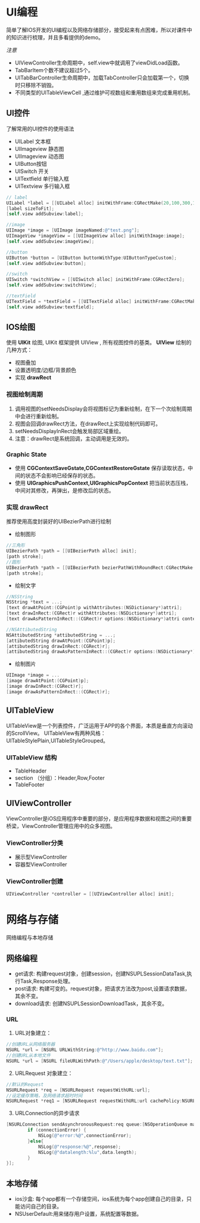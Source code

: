 # UI编程

简单了解IOS开发的UI编程以及网络存储部分，接受起来有点困难，所以对课件中的知识进行梳理，并且多看提供的demo。

*注意*
- UIViewController生命周期中，self.view中就调用了viewDidLoad函数。
- TabBarItem个数不建议超过5个。
- UITabBarController生命周期中，加载TabController只会加载第一个，切换时只移除不销毁。
- 不同类型的UITableViewCell ,通过维护可视数组和重用数组来完成重用机制。


## UI控件

了解常用的UI控件的使用语法

* UILabel 文本框
* UIImageview 静态图 
* UIImageview 动态图
* UIButton按钮
* UISwitch 开关
* UITextfield 单行输入框
* UITextview 多行输入框

```objective-c
// label
UILabel *label = [[UILabel alloc] initWithFrame:CGRectMake(20,100,300,100)];
[label sizeToFit];
[self.view addSubview:label];

//image
UIImage *image = [UIImage imageNamed:@"test.png"];
UIImageView *imageView = [[UIImageView alloc] initWithImage:image];
[self.view addSubview:imageView];

//button
UIButton *button = [UIButton buttonWithType:UIButtonTypeCustom];
[self.view addSubview:button];

//switch
UISwitch *switchView = [[UISwitch alloc] initWithFrame:CGRectZero];
[self.view addSubview:switchView];

//textField
UITextField = *textField = [[UITextField alloc] initWithFrame:CGRectMake(20,100,300,100) ];
[self.view addSubview:textfield];
```

## IOS绘图

使用 **UIKit** 绘图, UIKit 框架提供 UIView , 所有视图控件的基类。
**UIView** 绘制的几种方式：
* 视图叠加
* 设置透明度/边框/背景颜色
* 实现 **drawRect**

### **视图绘制周期**

1. 调用视图的setNeedsDisplay会将视图标记为重新绘制，在下一个次绘制周期中会进行重新绘制。
2. 视图会回调drawRect方法，在drawRect上实现绘制代码即可。
3. setNeedsDisplayInRect会触发局部区域重绘。
4. 注意：drawRect是系统回调，主动调用是无效的。

### **Graphic State**

- 使用 **CGContextSaveGstate,CGContextRestoreGstate** 保存读取状态，中间的状态不会影响已经保存的状态。
- 使用 **UIGraphicsPushContext,UIGraphicsPopContext** 把当前状态压栈，中间对其修改，再弹出，是修改后的状态。

### **实现 drawRect**

推荐使用高度封装好的UIBezierPath进行绘制

* 绘制图形 
```objective-c
//三角形
UIBezierPath *path = [[UIBezierPath alloc] init];
[path stroke];
//圆形
UIBezierPath *path = [[UIBezierPath bezierPathWithRoundRect:CGRectMake(50,100,300,300) cornerRadius:150] init];
[path stroke];
```
* 绘制文字
```objective-c
//NSString
NSString *text = ...;
[text drawAtPoint:(CGPoint)p withAttributes:(NSDictionary*)attri];
[text drawInRect:(CGRect)r withAttributes:(NSDictionary*)attri];
[text drawAsPatternInRect::(CGRect)r options:(NSDictionary*)attri context:(NSStringDrawingContext*)c];

//NSAttibutedString
NSAttibutedString *attibutedString = ...;
[attibutedString drawAtPoint:(CGPoint)p];
[attibutedString drawInRect:(CGRect)r];
[attibutedString drawAsPatternInRect::(CGRect)r options:(NSDictionary*)attri context:(NSStringDrawingContext*)c];
```
* 绘制图片
```objective-c
UIImage *image = ...
[image drawAtPoint:(CGPoint)p];
[image drawInRect:(CGRect)r];
[image drawAsPatternInRect::(CGRect)r];
```

## UITableView

UITableView是一个列表控件，广泛运用于APP的各个界面，本质是垂直方向滚动的ScrollView。 UITableView有两种风格：UITableStylePlain,UITableStyleGrouped。

### **UITableView 结构**
- TableHeader
- section （分组）：Header,Row,Footer
- TableFooter

## UIViewController

ViewController是iOS应用程序中重要的部分，是应用程序数据和视图之间的重要桥梁，ViewController管理应用中的众多视图。

### **ViewController分类**
- 展示型ViewController
- 容器型ViewController

### **ViewController创建**
```objective-c
UIViewController *controller = [[UIViewController alloc] init];
```


# 网络与存储
网络编程与本地存储

## 网络编程

- get请求:  构建request对象，创建session，创建NSUPLSessionDataTask,执行Task,Response处理。
- post请求: 构建可变的。request对象，把请求方法改为post,设置请求数据，其余不变。
- download请求: 创建NSUPLSessionDownloadTask，其余不变。

### URL 

1. URL对象建立：

```objective-c
//创建URL从网络服务器
NSURL *url = [NSURL URLWithString:@"http://www.baidu.com"];
//创建URL从本地文件
NSURL *url = [NSURL fileURLWithPath:@"/Users/apple/desktop/text.txt"];
```

2. URLRequest 对象建立：

```objective-c
//默认的Request
NSURLRequest *req = [NSURLRequest requestWithURL:url];
//设定缓存策略，及网络请求超时时间
NSURLRequest *req1 = [NSURLRequest requestWithURL:url cachePolicy:NSURLRequestReloadIgnoringLocalCacheData timeoutInterval:60];
```

3. URLConnection的异步请求

```objective-c
[NSURLConnection sendAsynchronousRequest:req queue:[NSOperationQueue mainQueue] completionHandler:^(NSURLResponse *response, NSData *data, NSError *connectionError) {
        if (connectionError) {
            NSLog(@"error:%@",connectionError);
        }else{
            NSLog(@"response:%@",response);
            NSLog(@"datalength:%lu",data.length);
        }
}];
```

## 本地存储

- ios沙盒: 每个app都有一个存储空间，ios系统为每个app创建自己的目录，只能访问自己的目录。
- NSUserDefault:用来储存用户设置，系统配置等数据。
